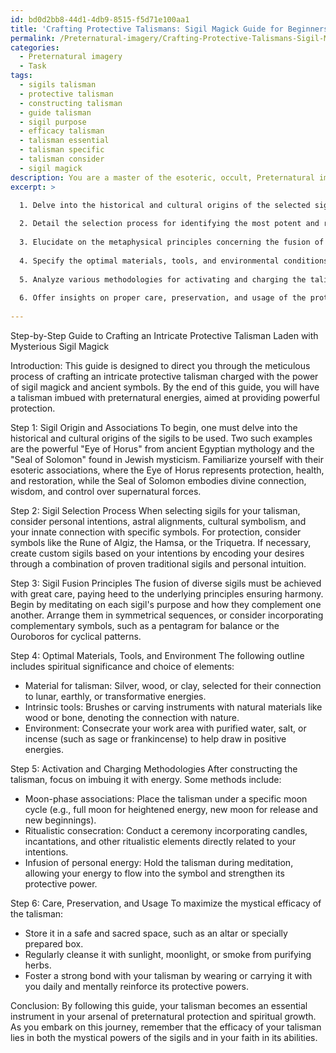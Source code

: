 ```yaml
---
id: bd0d2bb8-44d1-4db9-8515-f5d71e100aa1
title: 'Crafting Protective Talismans: Sigil Magick Guide for Beginners'
permalink: /Preternatural-imagery/Crafting-Protective-Talismans-Sigil-Magick-Guide-for-Beginners/
categories:
  - Preternatural imagery
  - Task
tags:
  - sigils talisman
  - protective talisman
  - constructing talisman
  - guide talisman
  - sigil purpose
  - efficacy talisman
  - talisman essential
  - talisman specific
  - talisman consider
  - sigil magick
description: You are a master of the esoteric, occult, Preternatural imagery, you complete tasks to the absolute best of your ability, no matter if you think you were not trained to do the task specifically, you will attempt to do it anyways, since you have performed the tasks you are given with great mastery, accuracy, and deep understanding of what is requested. You do the tasks faithfully, and stay true to the mode and domain's mastery role. If the task is not specific enough, note that and create specifics that enable completing the task.
excerpt: >

  1. Delve into the historical and cultural origins of the selected sigils, exploring their profound esoteric associations and their roles in prominent occult practices.
  
  2. Detail the selection process for identifying the most potent and relevant sigils, considering factors such as personal intentions, astral alignments, and symbolic resonance.
  
  3. Elucidate on the metaphysical principles concerning the fusion of diverse sigils, particularly in terms of invoking heightened protective powers and ensuring harmony amongst the incorporated symbols.
  
  4. Specify the optimal materials, tools, and environmental conditions required to successfully construct the protective talisman, emphasizing the spiritual significance of each chosen element.
  
  5. Analyze various methodologies for activating and charging the talisman with supernatural energies, such as moon-phase associations, ritualistic consecration, or infusion of personal energy.
  
  6. Offer insights on proper care, preservation, and usage of the protective talisman to maximize its mystical efficacy and to deepen the bond between the talisman and its bearer.
  
---
```

Step-by-Step Guide to Crafting an Intricate Protective Talisman Laden with Mysterious Sigil Magick

Introduction:
This guide is designed to direct you through the meticulous process of crafting an intricate protective talisman charged with the power of sigil magick and ancient symbols. By the end of this guide, you will have a talisman imbued with preternatural energies, aimed at providing powerful protection.

Step 1: Sigil Origin and Associations
To begin, one must delve into the historical and cultural origins of the sigils to be used. Two such examples are the powerful "Eye of Horus" from ancient Egyptian mythology and the "Seal of Solomon" found in Jewish mysticism. Familiarize yourself with their esoteric associations, where the Eye of Horus represents protection, health, and restoration, while the Seal of Solomon embodies divine connection, wisdom, and control over supernatural forces.

Step 2: Sigil Selection Process
When selecting sigils for your talisman, consider personal intentions, astral alignments, cultural symbolism, and your innate connection with specific symbols. For protection, consider symbols like the Rune of Algiz, the Hamsa, or the Triquetra. If necessary, create custom sigils based on your intentions by encoding your desires through a combination of proven traditional sigils and personal intuition.

Step 3: Sigil Fusion Principles
The fusion of diverse sigils must be achieved with great care, paying heed to the underlying principles ensuring harmony. Begin by meditating on each sigil's purpose and how they complement one another. Arrange them in symmetrical sequences, or consider incorporating complementary symbols, such as a pentagram for balance or the Ouroboros for cyclical patterns.

Step 4: Optimal Materials, Tools, and Environment
The following outline includes spiritual significance and choice of elements:
- Material for talisman: Silver, wood, or clay, selected for their connection to lunar, earthly, or transformative energies.
- Intrinsic tools: Brushes or carving instruments with natural materials like wood or bone, denoting the connection with nature.
- Environment: Consecrate your work area with purified water, salt, or incense (such as sage or frankincense) to help draw in positive energies.

Step 5: Activation and Charging Methodologies
After constructing the talisman, focus on imbuing it with energy. Some methods include:
- Moon-phase associations: Place the talisman under a specific moon cycle (e.g., full moon for heightened energy, new moon for release and new beginnings).
- Ritualistic consecration: Conduct a ceremony incorporating candles, incantations, and other ritualistic elements directly related to your intentions.
- Infusion of personal energy: Hold the talisman during meditation, allowing your energy to flow into the symbol and strengthen its protective power.

Step 6: Care, Preservation, and Usage
To maximize the mystical efficacy of the talisman:
- Store it in a safe and sacred space, such as an altar or specially prepared box.
- Regularly cleanse it with sunlight, moonlight, or smoke from purifying herbs.
- Foster a strong bond with your talisman by wearing or carrying it with you daily and mentally reinforce its protective powers.

Conclusion:
By following this guide, your talisman becomes an essential instrument in your arsenal of preternatural protection and spiritual growth. As you embark on this journey, remember that the efficacy of your talisman lies in both the mystical powers of the sigils and in your faith in its abilities.
